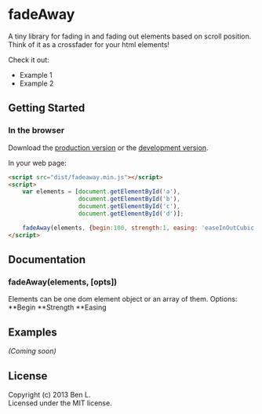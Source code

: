 # fadeAway

A tiny library for fading in and fading out elements based on scroll position.
Think of it as a crossfader for your html elements!

Check it out:
* Example 1
* Example 2

## Getting Started

### In the browser
Download the [production version][min] or the [development version][max].

[min]: https://raw.github.com/lyaunzbe/fadeaway/master/fadeaway.min.js
[max]: https://raw.github.com/lyaunzbe/fadeaway/master/fadeaway.js

In your web page:

```html
<script src="dist/fadeaway.min.js"></script>
<script>
	var elements = [document.getElementById('a'),
                	document.getElementById('b'),
                	document.getElementById('c'),
                	document.getElementById('d')];

	fadeAway(elements, {begin:100, strength:1, easing: 'easeInOutCubic'});
</script>
```

## Documentation
### fadeAway(elements, [opts])
Elements can be one dom element object or an array of them.
Options:
**Begin
**Strength
**Easing
## Examples
_(Coming soon)_

## License
Copyright (c) 2013 Ben L.  
Licensed under the MIT license.
